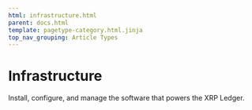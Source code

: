 ```yaml
---
html: infrastructure.html
parent: docs.html
template: pagetype-category.html.jinja
top_nav_grouping: Article Types
---
```

# Infrastructure

Install, configure, and manage the software that powers the XRP Ledger.